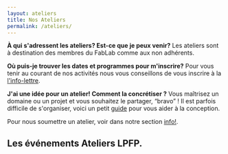 ```yaml
---
layout: ateliers
title: Nos Ateliers
permalink: /ateliers/
---
```


**À qui s'adressent les ateliers? Est-ce que je peux venir?**
Les ateliers sont à destination des membres du FabLab comme aux non adhérents.

**Où puis-je trouver les dates et programmes pour m'inscrire?**
Pour vous tenir au courant de nos activités nous vous conseillons de vous inscrire à la [l'info-lettre](/infolettre).

**J'ai une idée pour un atelier! Comment la concrétiser ?**
Vous maîtrisez un domaine ou un projet et vous souhaitez le partager, “bravo” !
Il est parfois difficile de s'organiser, voici un petit <a href='https://github.com/LPFP/ateliers' target='blank'><i class="fa fa-external-link-square"></i>guide</a> pour vous aider à la conception.

Pour nous soumettre un atelier, voir dans notre section [info!](/infolettre).

## Les événements Ateliers LPFP.
